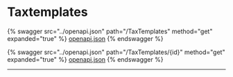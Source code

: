 # Taxtemplates

{% swagger src="../openapi.json" path="/TaxTemplates" method="get" expanded="true" %}
[openapi.json](../openapi.json)
{% endswagger %}

{% swagger src="../openapi.json" path="/TaxTemplates/{id}" method="get" expanded="true" %}
[openapi.json](../openapi.json)
{% endswagger %}

***
